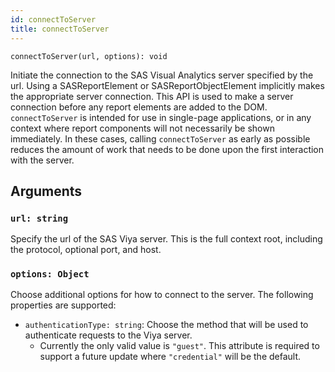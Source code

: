 ```yaml
---
id: connectToServer
title: connectToServer
---
```


```
connectToServer(url, options): void
```

Initiate the connection to the SAS Visual Analytics server specified by the url. Using a SASReportElement or
SASReportObjectElement implicitly makes the appropriate server connection. This API is used to make a server connection
before any report elements are added to the DOM. `connectToServer` is intended for use in single-page applications, or
in any context where report components will not necessarily be shown immediately. In these cases, calling
`connectToServer` as early as possible reduces the amount of work that needs to be done upon the first interaction with
the server.

## Arguments

### `url: string`

Specify the url of the SAS Viya server. This is the full context root, including the protocol, optional port, and host.

### `options: Object`

Choose additional options for how to connect to the server. The following properties are supported:

- `authenticationType: string`: Choose the method that will be used to authenticate requests to the Viya server.
  - Currently the only valid value is `"guest"`. This attribute is required to support a future update where
    `"credential"` will be the default.
